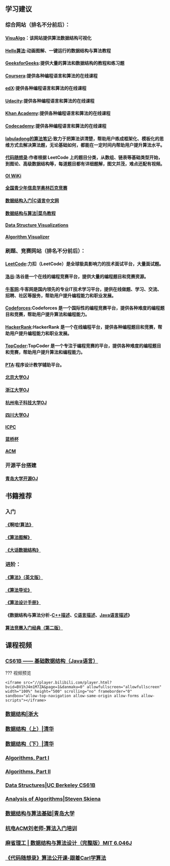 ## 学习建议
### 综合网站（排名不分前后）：  
#### [VisuAlgo](https://visualgo.net/)：该网站提供算法数据结构可视化  
####  [Hello算法](https://www.hello-algo.com/):动画图解、一键运行的数据结构与算法教程  
#### [GeeksforGeeks](https://www.geeksforgeeks.org/):提供大量的算法和数据结构的教程和练习题  
#### [Coursera](https://www.coursera.org/):提供各种编程语言和算法的在线课程  
#### [edX](https://www.edx.org/):提供各种编程语言和算法的在线课程  
#### [Udacity](https://www.udacity.com/):提供各种编程语言和算法的在线课程  
#### [Khan Academy](https://www.khanacademy.org/):提供各种编程语言和算法的在线课程  
#### [Codecademy](https://www.codecademy.com/):提供各种编程语言和算法的在线课程  
#### [labuladong的算法笔记](https://labuladong.online/algo/):致力于把算法讲清楚，帮助用户练成框架化、模板化的思维方式去解决算法题，无论基础如何，都能在一定时间内帮助用户提升算法水平。
#### [代码随想录](https://programmercarl.com/):作者根据 LeetCode 上的题目分类，从数组、链表等基础类型开始，到图论、高级数据结构等，每道题目都有详细题解，图文并茂，难点还配有视频。
#### [OI WiKi](https://oi-wiki.org/)  
#### [全国青少年信息学奥林匹克竞赛](https://www.noi.cn/)  
#### [数据结构入门|C语言中文网](https://c.biancheng.net/data_structure/intro/)  
#### [数据结构与算法|菜鸟教程](https://www.runoob.com/data-structures/data-structures-tutorial.html)  
#### [Data Structure Visualizations](https://www.cs.usfca.edu/~galles/visualization/Algorithms.html)
#### [Algorithm Visualizer](https://algorithm-visualizer.org/)


### 刷题、竞赛网站（排名不分前后）：
#### [LeetCode](https://leetcode.cn/):力扣（LeetCode）是全球极具影响力的技术面试平台，大量面试题。
#### [洛谷](https://www.luogu.com.cn/):洛谷是一个在线的编程竞赛平台，提供大量的编程题目和竞赛资源。  
#### [牛客网](https://www.nowcoder.com/):牛客网是国内领先的专业IT技术学习平台，提供在线做题、学习、交流、招聘、社区等服务，帮助用户提升编程能力和职业发展。 
#### [Codeforces](https://codeforces.com/):Codeforces 是一个国际性的编程竞赛平台，提供各种难度的编程题目和竞赛，帮助用户提升算法和编程能力。  
#### [HackerRank](https://www.hackerrank.com/):HackerRank 是一个在线编程平台，提供各种编程题目和竞赛，帮助用户提升编程能力和职业发展。  
#### [TopCoder](https://www.topcoder.com/):TopCoder 是一个专注于编程竞赛的平台，提供各种难度的编程题目和竞赛，帮助用户提升算法和编程能力。  
#### [PTA](https://pintia.cn/home):程序设计教学辅助平台。  
#### [北京大学OJ](http://poj.org/)  
#### [浙江大学OJ](https://zoj.pintia.cn/)  
#### [杭州电子科技大学OJ](http://acm.hdu.edu.cn/)  
#### [四川大学OJ](http://acm.scnu.edu.cn/)  
#### [ICPC](https://icpc.global/)
#### [蓝桥杯](https://www.lanqiao.cn/)
#### [ACM](https://www.acm.org/)
 
### 开源平台搭建
#### [青岛大学开源OJ](https://github.com/QingdaoU/OnlineJudge)

## 书籍推荐
### 入门
#### [《啊哈!算法》](https://book.douban.com/subject/25894685/)
#### [《算法图解》](https://book.douban.com/subject/26979890/)
#### [《大话数据结构》](https://book.douban.com/subject/6424904/)

### 进阶：
#### [《算法》](https://book.douban.com/subject/19952400/)[（英文版）](https://algs4.cs.princeton.edu/home/)
#### [《算法导论》](https://book.douban.com/subject/20432061/)
#### [《算法设计手册》](https://book.douban.com/subject/4048566/)
#### 《数据结构与算法分析-[C++描述](https://book.douban.com/subject/1971825/)、[C语言描述](https://book.douban.com/subject/4924153/)、[Java语言描述](https://book.douban.com/subject/3351237/)》
#### [算法竞赛入门经典（第二版）](https://book.douban.com/subject/25902102/)


## 课程视频

### [CS61B —— 基础数据结构（Java语言）](https://www.bilibili.com/video/BV1hJ4m1M7ZA)

??? 视频预览

    <iframe src="//player.bilibili.com/player.html?bvid=BV1hJ4m1M7ZA&page=1&danmaku=0" allowfullscreen="allowfullscreen" width="100%" height="500" scrolling="no" frameborder="0" sandbox="allow-top-navigation allow-same-origin allow-forms allow-scripts"></iframe>

### [数据结构|浙大](https://www.icourse163.org/course/ZJU-93001)
### [数据结构（上）|清华](https://www.xuetangx.com/course/THU08091000384/5883586?channel=search_result)
### [数据结构（下）|清华](https://www.xuetangx.com/course/THU08091002048/5883385?channel=search_result)
### [Algorithms, Part I](https://www.coursera.org/learn/algorithms-part1#instructors)
### [Algorithms, Part II](https://www.coursera.org/learn/algorithms-part2)
### [Data Structures|UC Berkeley CS61B](https://people.eecs.berkeley.edu/~jrs/61b/)
### [Analysis of Algorithms|Steven Skiena](https://www.youtube.com/watch?v=A2bFN3MyNDA&list=PLOtl7M3yp-DX32N0fVIyvn7ipWKNGmwpp)
### [数据结构与算法基础|青岛大学](https://www.bilibili.com/opus/285616252899243304)
### [杭电ACM刘老师-算法入门培训](https://www.bilibili.com/video/BV1CU421Z7SZ/)
### [麻省理工 | 数据结构与算法设计（完整版）MIT 6.046J](https://www.bilibili.com/video/BV1ee41157c4/)
### [《代码随想录》算法公开课-跟着Carl学算法](https://www.bilibili.com/video/BV1fA4y1o715)